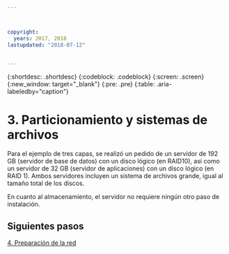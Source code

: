 ```yaml
---



copyright:
  years: 2017, 2018
lastupdated: "2018-07-12"


---
```


{:shortdesc: .shortdesc}
{:codeblock: .codeblock}
{:screen: .screen}
{:new_window: target="_blank"}
{:pre: .pre}
{:table: .aria-labeledby="caption"}

# 3. Particionamiento y sistemas de archivos

Para el ejemplo de tres capas, se realizó un pedido de un servidor de 192 GB (servidor de base de datos) con un disco lógico (en RAID10), así como un servidor de 32 GB (servidor de aplicaciones) con un disco lógico (en RAID 1). Ambos servidores incluyen un sistema de archivos grande, igual al tamaño total de los discos.

En cuanto al almacenamiento, el servidor no requiere ningún otro paso de instalación.

## Siguientes pasos

[4. Preparación de la red](/docs/infrastructure/sap-netweaver-ms-qrg/ms-prepare-network.html#network)
